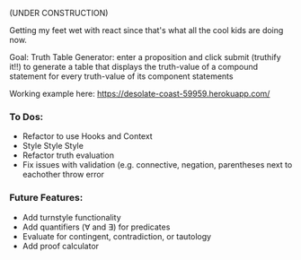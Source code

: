 (UNDER CONSTRUCTION)


Getting my feet wet with react since that's what all the cool kids are doing now. 

Goal: Truth Table Generator: enter a proposition and click submit (truthify it!!) to generate a table that displays the truth-value of a compound statement for every truth-value of its component statements 

Working example here:
https://desolate-coast-59959.herokuapp.com/


<h3>To Dos:</h3>
    <ul>
        <li>Refactor to use Hooks and Context</li>
        <li>Style Style Style</li>
        <li>Refactor truth evaluation</li>
        <li>Fix issues with validation (e.g. connective, negation, parentheses next to eachother throw error</li>
    </ul>

<h3>Future Features:</h3>
    <ul>
        <li>Add turnstyle functionality</li>
        <li>Add quantifiers (∀ and ∃) for predicates</li>
        <li>Evaluate for contingent, contradiction, or tautology</li>
        <li>Add proof calculator</li>
    </ul>

